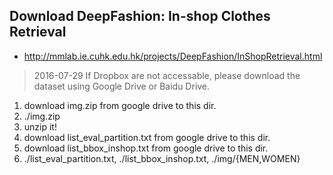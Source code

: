 ## Download DeepFashion: In-shop Clothes Retrieval
- http://mmlab.ie.cuhk.edu.hk/projects/DeepFashion/InShopRetrieval.html

> 2016-07-29 If Dropbox are not accessable, please download the dataset using Google Drive or Baidu Drive.

1. download img.zip from google drive to this dir.
2. ./img.zip
3. unzip it!
5. download list_eval_partition.txt from google drive to this dir.
6. download list_bbox_inshop.txt from google drive to this dir.
7. ./list_eval_partition.txt, ./list_bbox_inshop.txt, ./img/{MEN,WOMEN}
